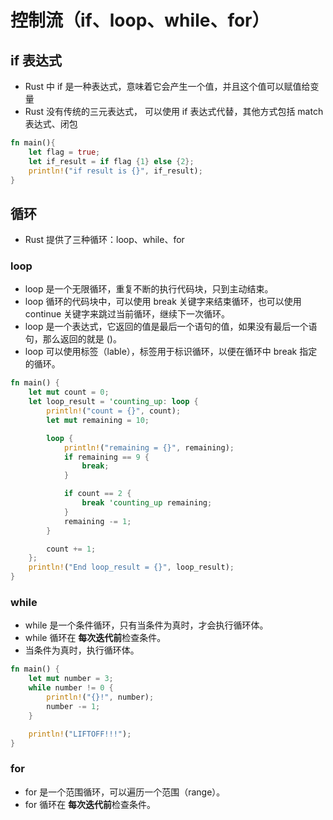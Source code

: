 # 控制流（if、loop、while、for）

## if 表达式

- Rust 中 if 是一种表达式，意味着它会产生一个值，并且这个值可以赋值给变量
- Rust 没有传统的三元表达式， 可以使用 if 表达式代替，其他方式包括 match 表达式、闭包

```rust
fn main(){
    let flag = true;
    let if_result = if flag {1} else {2};
    println!("if result is {}", if_result);
}
```

## 循环

- Rust 提供了三种循环：loop、while、for

### loop

- loop 是一个无限循环，重复不断的执行代码块，只到主动结束。
- loop 循环的代码块中，可以使用 break 关键字来结束循环，也可以使用 continue 关键字来跳过当前循环，继续下一次循环。
- loop 是一个表达式，它返回的值是最后一个语句的值，如果没有最后一个语句，那么返回的就是 ()。
- loop 可以使用标签（lable），标签用于标识循环，以便在循环中 break 指定的循环。

```rust
fn main() {
    let mut count = 0;
    let loop_result = 'counting_up: loop {
        println!("count = {}", count);
        let mut remaining = 10;

        loop {
            println!("remaining = {}", remaining);
            if remaining == 9 {
                break;
            }

            if count == 2 {
                break 'counting_up remaining;
            }
            remaining -= 1;
        }

        count += 1;
    };
    println!("End loop_result = {}", loop_result);
}
```

### while

- while 是一个条件循环，只有当条件为真时，才会执行循环体。
- while 循环在 **每次迭代前**检查条件。
- 当条件为真时，执行循环体。

```rust
fn main() {
    let mut number = 3;
    while number != 0 {
        println!("{}!", number);
        number -= 1;
    }

    println!("LIFTOFF!!!");
}
```

### for

- for 是一个范围循环，可以遍历一个范围（range）。
- for 循环在 **每次迭代前**检查条件。
